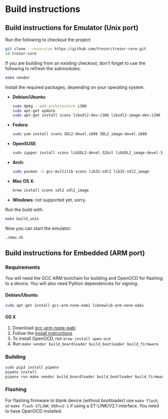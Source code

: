 # Build instructions

## Build instructions for Emulator (Unix port)

Run the following to checkout the project:

```sh
git clone --recursive https://github.com/trezor/trezor-core.git
cd trezor-core
```

If you are building from an existing checkout, don't forget to use the following to refresh the submodules:

```sh
make vendor
```

Install the required packages, depending on your operating system.
* __Debian/Ubuntu__:
  ```sh
  sudo dpkg --add-architecture i386
  sudo apt-get update
  sudo apt-get install scons libsdl2-dev:i386 libsdl2-image-dev:i386 gcc-multilib
  ```
* __Fedora__:
  ```sh
  sudo yum install scons SDL2-devel.i686 SDL2_image-devel.i686
  ```
* __OpenSUSE__:
  ```sh
  sudo zypper install scons libSDL2-devel-32bit libSDL2_image-devel-32bit
  ```
* __Arch__:
  ```sh
  sudo pacman -S gcc-multilib scons lib32-sdl2 lib32-sdl2_image
  ```
* __Mac OS X__:
  ```sh
  brew install scons sdl2 sdl2_image
  ```
* __Windows__: not supported yet, sorry.


Run the build with:
```sh
make build_unix
```

Now you can start the emulator:
```sh
./emu.sh
```

## Build instructions for Embedded (ARM port)

### Requirements

You will need the GCC ARM toolchain for building and OpenOCD for flashing to a device.
You will also need Python dependencies for signing.

#### Debian/Ubuntu

```sh
sudo apt-get install gcc-arm-none-eabi libnewlib-arm-none-eabi
```

#### OS X

1. Download [gcc-arm-none-eabi](https://launchpad.net/gcc-arm-embedded/5.0/5-2016-q3-update/)
2. Follow the [install instructions](https://launchpadlibrarian.net/287100883/readme.txt)
3. To install OpenOCD, run `brew install open-ocd`
4. Run `make vendor build_boardloader build_bootloader build_firmware`

### Building

```sh
sudo pip3 install pipenv
pipenv install
pipenv run make vendor build_boardloader build_bootloader build_firmware
```

### Flashing

For flashing firmware to blank device (without bootloader) use `make flash`,
or `make flash STLINK_VER=v2-1` if using a ST-LINK/V2.1 interface.
You need to have OpenOCD installed.
